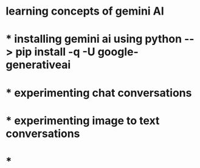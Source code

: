 # learning concepts of gemini AI
# * installing gemini ai using python --> pip install -q -U google-generativeai
# * experimenting chat conversations
# * experimenting image to text conversations
# * 
